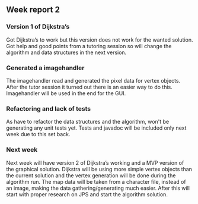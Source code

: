 ## Week report 2

### Version 1 of Dijkstra’s

Got Dijkstra’s to work but this version does not work for the wanted solution. Got help and good points from a tutoring session so will change the algorithm and data structures in the next version.

### Generated a imagehandler

The imagehandler read and generated the pixel data for vertex objects. After the tutor session it turned out there is an easier way to do this. Imagehandler will be used in the end for the GUI.

### Refactoring and lack of tests

As have to refactor the data structures and the algorithm, won't be generating any unit tests yet. Tests and javadoc will be included only next week due to this set back. 

### Next week

Next week will have version 2 of Dijkstra’s working and a MVP version of the graphical solution. Dijkstra will be using more simple vertex objects than the current solution and the vertex generation will be done during the algorithm run. The map data will be taken from a character file, instead of an image, making the data gathering/generating much easier. After this will start with proper research on JPS and start the algorithm solution.

